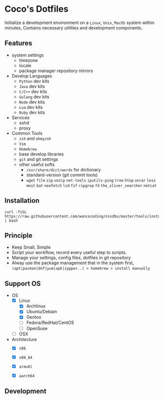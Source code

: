 Coco's Dotfiles
===

Initialize a development environment on a `Linux`, `Unix`, `MacOS` system within minutes,
Contains necessary utilities and development components.

## Features

* system settings
    - timezone
    - locale
    - package manager repository mirrors
* Develop Languages
    - `Python` dev kits
    - `Java` dev kits
    - `C/C++` dev kits
    - `Golang` dev kits
    - `Node` dev kits
    - `Lua` dev kits
    - `Ruby` dev kits
* Services
    - sshd
    - proxy
* Common Tools
    - `zsh` and `ohmyzsh`
    - `Vim`
    - `Homebrew`
    - base develop libraries
    - `git` and git settings
    - other useful softs
        + `/usr/share/dict/words` for dictionary
        + standard-version (git commit tools)
        + `wget` `file` `zip` `unzip` `net-tools` `iputils-ping` `tree` `htop` `unrar` `less` `most`
          `bat` `neofetch` `lsd` `fzf` `ripgrep` `fd` `the_sliver_searcher` `netcat`

## Installation

```
curl -fsSL https://raw.githubusercontent.com/wancocoding/nixdbs/master/tools/install.sh | bash
```

## Principle

* Keep Small, Simple
* Script your workflow, record every useful step to scripts.
* Manage your settings, config files, dotfiles in git repository
* Alway use the package management that in the system first, `(apt|pacman|dnf|yum|apk|zypper..) > homebrew > install manually`

## Support OS

+ OS
	- [x] Linux
		* [x] Archlinux
		* [x] Ubuntu/Debain
		* [x] Gentoo
		* [ ] Fedora/RedHat/CentOS
		* [ ] OpenSuse
	- [ ] OSX
+ Architecture
	- [x] `x86`
	- [x] `x86_64`
	- [x] `armv6l`
	- [x] `aarch64`


## Development

